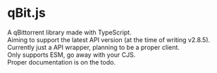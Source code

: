# qBit.js

A qBittorrent library made with TypeScript.  
Aiming to support the latest API version (at the time of writing v2.8.5).  
Currently just a API wrapper, planning to be a proper client.  
Only supports ESM, go away with your CJS.  
Proper documentation is on the todo.
